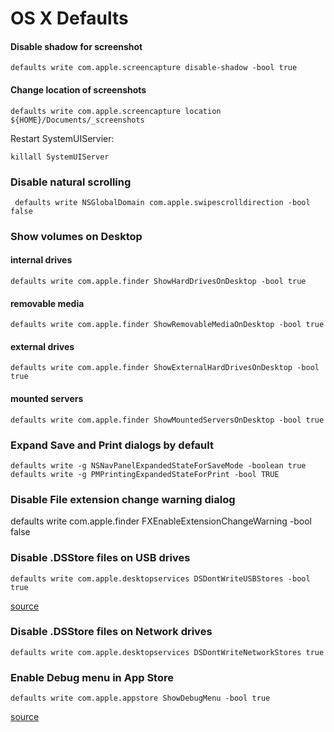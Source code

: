 # OS X Defaults


#### Disable shadow for screenshot

    defaults write com.apple.screencapture disable-shadow -bool true


#### Change location of screenshots

    defaults write com.apple.screencapture location ${HOME}/Documents/_screenshots

Restart SystemUIServier:

    killall SystemUIServer


### Disable natural scrolling

     defaults write NSGlobalDomain com.apple.swipescrolldirection -bool false


### Show volumes on Desktop

#### internal drives 

    defaults write com.apple.finder ShowHardDrivesOnDesktop -bool true

#### removable media

    defaults write com.apple.finder ShowRemovableMediaOnDesktop -bool true


#### external drives

    defaults write com.apple.finder ShowExternalHardDrivesOnDesktop -bool true

#### mounted servers 

    defaults write com.apple.finder ShowMountedServersOnDesktop -bool true

### Expand Save and Print dialogs by default

    defaults write -g NSNavPanelExpandedStateForSaveMode -boolean true
    defaults write -g PMPrintingExpandedStateForPrint -bool TRUE

### Disable File extension change warning dialog

defaults write com.apple.finder FXEnableExtensionChangeWarning -bool false

### Disable .DSStore files on USB drives

```
defaults write com.apple.desktopservices DSDontWriteUSBStores -bool true
```

[source](http://krypted.com/mac-security/disable-dsstore-files-on-usb-drives)

### Disable .DSStore files on Network drives

```
defaults write com.apple.desktopservices DSDontWriteNetworkStores true
```

### Enable Debug menu in App Store

```
defaults write com.apple.appstore ShowDebugMenu -bool true
```

[source](https://www.macstories.net/mac/what-to-do-when-the-mac-app-store-app-just-spins-and-spins/)

